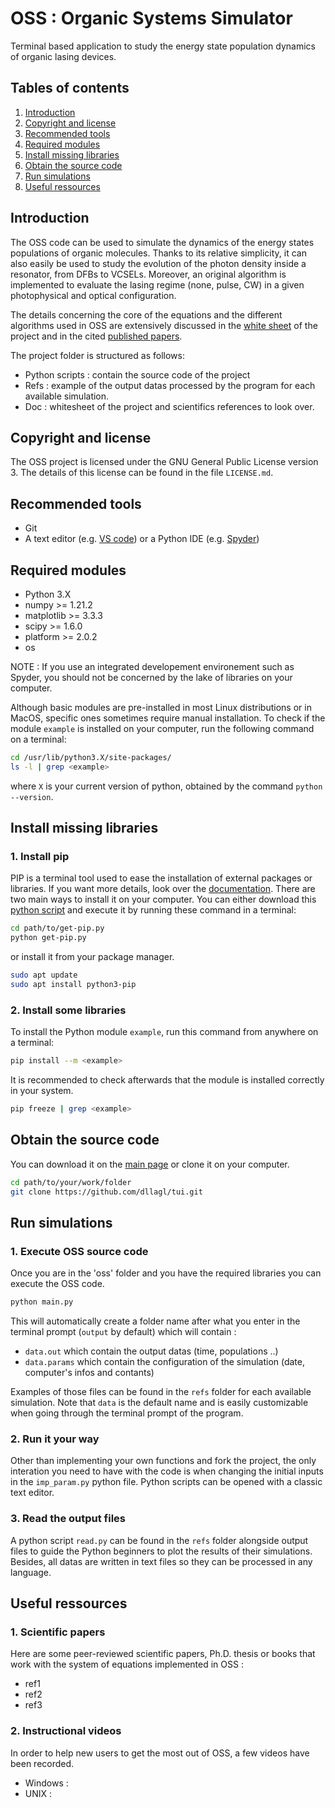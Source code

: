 # OSS : Organic Systems Simulator

Terminal based application to study the energy state population dynamics of organic lasing devices.

## Tables of contents
1. [Introduction](#introduction)
2. [Copyright and license](#copyright-and--license)
3. [Recommended tools](#recommended-tools)
4. [Required modules](#required-modules)
5. [Install missing libraries](#install-missing-libraries)
6. [Obtain the source code](#Obtain-the-source-code)
7. [Run simulations](#run-simulations) 
8. [Useful ressources](#useful-ressources)


## Introduction 
The OSS code can be used to simulate the dynamics of the energy states populations of organic molecules. Thanks to its relative simplicity, it can also easily be used to study the evolution of the photon density inside a resonator, from DFBs to VCSELs.
Moreover, an original algorithm is implemented to evaluate the lasing regime (none, pulse, CW) in a given photophysical and optical configuration. 

The details concerning the core of the equations and the different algorithms used in OSS are extensively discussed in the [white sheet](doc/whitesheet.pdf) of the project and in the cited [published papers](#useful-ressources).

The project folder is structured as follows:
- Python scripts : contain the source code of the project
- Refs : example of the output datas processed by the program for each available simulation.
- Doc : whitesheet of the project and scientifics references to look over.

## Copyright and license
The OSS project is licensed under the GNU General Public License version 3. The details of this license can be found in the file `LICENSE.md`.


## Recommended tools

- Git 
- A text editor (e.g. [VS code](https://code.visualstudio.com/)) or a Python IDE (e.g. [Spyder](https://www.spyder-ide.org/))

## Required modules
- Python 3.X
- numpy >= 1.21.2
- matplotlib >= 3.3.3
- scipy >= 1.6.0
- platform >= 2.0.2
- os 

NOTE : If you use an integrated developement environement such as Spyder, you should not be concerned by the lake of libraries on your computer. 

Although basic modules are pre-installed in most Linux distributions or in MacOS, specific ones sometimes require manual installation.
To check if the module `example` is installed on your computer, run the following command on a terminal:
```bash
cd /usr/lib/python3.X/site-packages/
ls -l | grep <example>
```
where `X` is your current version of python, obtained by the command `python --version`.

## Install missing libraries

### 1. Install pip 

PIP is a terminal tool used to ease the installation of external packages or libraries. If you want more details, look over the [documentation](https://docs.python.org/fr/3.6/installing/index.html).
There are two main ways to install it on your computer. You can either download this [python script](https://bootstrap.pypa.io/get-pip.py) and execute it by running these command in a terminal:

```bash
cd path/to/get-pip.py
python get-pip.py
```
or install it from your package manager. 
```bash
sudo apt update 
sudo apt install python3-pip
```

### 2. Install some libraries 
To install the Python module `example`, run this command from anywhere on a terminal:
```bash 
pip install --m <example> 
```

It is recommended to check afterwards that the module is installed correctly in your system.
```bash
pip freeze | grep <example>
```


## Obtain the source code 
You can download it on the [main page](https://github.com/dllagl/tui.git) or clone it on your computer. 
```bash 
cd path/to/your/work/folder
git clone https://github.com/dllagl/tui.git
```

## Run simulations 

### 1. Execute OSS source code

Once you are in the 'oss' folder and you have the required libraries you can execute the OSS code. 
```bash 
python main.py 
```

This will automatically create a folder name after what you enter in the terminal prompt (`output` by default) which will contain : 
-  `data.out` which contain the output datas (time, populations ..)
- `data.params` which contain the configuration of the simulation (date, computer's infos and contants)

Examples of those files can be found in the `refs` folder for each available simulation.
Note that `data` is the default name and is easily customizable when going through the terminal prompt of the program.

### 2. Run it your way

Other than implementing your own functions and fork the project, the only interation you need to have 
with the code is when changing the initial inputs in the `imp_param.py` python file. 
Python scripts can be opened with a classic text editor. 


### 3. Read the output files 

A python script `read.py` can be found in the `refs` folder alongside output files to guide the Python beginners to plot the results of their simulations. 
Besides, all datas are written in text files so they can be processed in any language.


## Useful ressources

### 1. Scientific papers

Here are some peer-reviewed scientific papers, Ph.D. thesis or books that work with the system of equations implemented in OSS : 
- ref1
- ref2
- ref3


### 2. Instructional videos

In order to help new users to get the most out of OSS, a few videos have been recorded.
- Windows :
- UNIX : 
